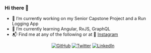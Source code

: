 ### Hi there 👋

- 🔭 I’m currently working on my Senior Capstone Project and a Run Logging App
- 🌱 I’m currently learning Angular, RxJS, GraphQL
- 📬 Find me at any of the following or at 📸 [Instagram](https://www.instagram.com/michrisoft_cs/)

<p align="center">
  <a href="https://github.com/jantzeca"><img src="https://img.shields.io/github/followers/jantzeca.svg?label=GitHub&style=social" alt="GitHub"></a>
  <a href="https://twitter.com/michrisoft"><img src="https://img.shields.io/twitter/follow/michrisoft?label=Twitter&style=social" alt="Twitter"></a>
  <a href="https://www.linkedin.com/in/christopher-jantzen-b01630181"><img src="https://img.shields.io/badge/LinkedIn--_.svg?style=social&logo=linkedin" alt="LinkedIn"></a>
</p>

<style>
</style>
